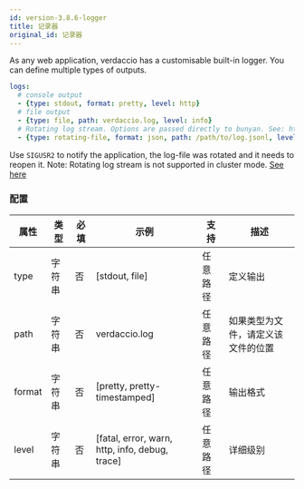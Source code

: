 ```yaml
---
id: version-3.8.6-logger
title: 记录器
original_id: 记录器
---
```

As any web application, verdaccio has a customisable built-in logger. You can define multiple types of outputs.

```yaml
logs:
  # console output
  - {type: stdout, format: pretty, level: http}
  # file output
  - {type: file, path: verdaccio.log, level: info}
  # Rotating log stream. Options are passed directly to bunyan. See: https://github.com/trentm/node-bunyan#stream-type-rotating-file
  - {type: rotating-file, format: json, path: /path/to/log.jsonl, level: http, options: {period: 1d}}
```

Use `SIGUSR2` to notify the application, the log-file was rotated and it needs to reopen it. Note: Rotating log stream is not supported in cluster mode. [See here](https://github.com/trentm/node-bunyan#stream-type-rotating-file)

### 配置

| 属性     | 类型  | 必填 | 示例                                             | 支持   | 描述                |
| ------ | --- | -- | ---------------------------------------------- | ---- | ----------------- |
| type   | 字符串 | 否  | [stdout, file]                                 | 任意路径 | 定义输出              |
| path   | 字符串 | 否  | verdaccio.log                                  | 任意路径 | 如果类型为文件，请定义该文件的位置 |
| format | 字符串 | 否  | [pretty, pretty-timestamped]                   | 任意路径 | 输出格式              |
| level  | 字符串 | 否  | [fatal, error, warn, http, info, debug, trace] | 任意路径 | 详细级别              |
